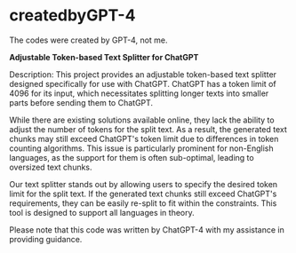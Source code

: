 # createdbyGPT-4
The codes were created by GPT-4, not me.

**Adjustable Token-based Text Splitter for ChatGPT**

Description:
This project provides an adjustable token-based text splitter designed specifically for use with ChatGPT. ChatGPT has a token limit of 4096 for its input, which necessitates splitting longer texts into smaller parts before sending them to ChatGPT.

While there are existing solutions available online, they lack the ability to adjust the number of tokens for the split text. As a result, the generated text chunks may still exceed ChatGPT's token limit due to differences in token counting algorithms. This issue is particularly prominent for non-English languages, as the support for them is often sub-optimal, leading to oversized text chunks.

Our text splitter stands out by allowing users to specify the desired token limit for the split text. If the generated text chunks still exceed ChatGPT's requirements, they can be easily re-split to fit within the constraints. This tool is designed to support all languages in theory.

Please note that this code was written by ChatGPT-4 with my assistance in providing guidance.
